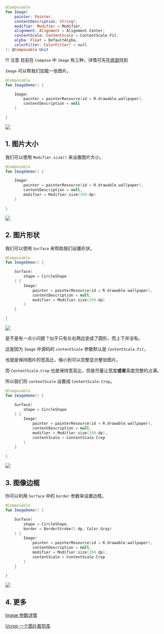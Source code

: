 
``` kotlin
@Composable
fun Image(
    painter: Painter,
    contentDescription: String?,
    modifier: Modifier = Modifier,
    alignment: Alignment = Alignment.Center,
    contentScale: ContentScale = ContentScale.Fit,
    alpha: Float = DefaultAlpha,
    colorFilter: ColorFilter? = null
): @Composable Unit
```

!!! 注意
    目前在 `Compose` 中 `Image` 有三种，详情可先在[底部](http://localhost:8000/elements/image/#4)找到

`Image` 可以帮我们加载一张图片。

``` kotlin
@Composable
fun ImageDemo() {

    Image(
        painter = painterResource(id = R.drawable.wallpaper),
        contentDescription = null
    )

}
```
![](../assets/elements/image/image.png)

## 1. 图片大小

我们可以使用 `Modifier.size()` 来设置图片大小。

``` kotlin
@Composable
fun ImageDemo() {

    Image(
        painter = painterResource(id = R.drawable.wallpaper),
        contentDescription = null,
        modifier = Modifier.size(350.dp)
    )

}
```

![](../assets/elements/image/image2.png)

## 2. 图片形状

我们可以使用 `Surface` 来帮助我们设置形状。

``` kotlin
@Composable
fun ImageDemo() {

    Surface(
        shape = CircleShape
    ) {
        Image(
            painter = painterResource(id = R.drawable.wallpaper),
            contentDescription = null,
            modifier = Modifier.size(350.dp)
        )
    }

}
```

![](../assets/elements/image/image3.png)

是不是有一点小问题？似乎只有左右两边变成了圆形，而上下并没有。

这是因为 `Image` 中源码的 `contentScale` 参数默认是 `ContentScale.Fit`，

也就是保持图片的宽高比，缩小到可以完整显示整张图片。

而 `ContentScale.Crop` 也是保持宽高比，但是尽量让宽度**或者**高度完整的占满。

所以我们将 `contentScale` 设置成 `ContentScale.Crop`。

``` kotlin
@Composable
fun ImageDemo() {

    Surface(
        shape = CircleShape
    ) {
        Image(
            painter = painterResource(id = R.drawable.wallpaper),
            contentDescription = null,
            modifier = Modifier.size(350.dp),
            contentScale = ContentScale.Crop
        )
    }

}
```

![](../assets/elements/image/image4.png)

## 3. 图像边框

你可以利用 `Surface` 中的 `border` 参数来设置边框。

``` kotlin
@Composable
fun ImageDemo() {

    Surface(
        shape = CircleShape,
        border = BorderStroke(5.dp, Color.Gray)
    ) {
        Image(
            painter = painterResource(id = R.drawable.wallpaper),
            contentDescription = null,
            modifier = Modifier.size(350.dp),
            contentScale = ContentScale.Crop
        )
    }

}
```

![](../assets/elements/image/image5.png)

## 4. 更多

[Image 参数详情](https://developer.android.com/reference/kotlin/androidx/compose/foundation/package-summary#image)

[Ucrop 一个图片裁剪库](https://github.com/Yalantis/uCrop)
